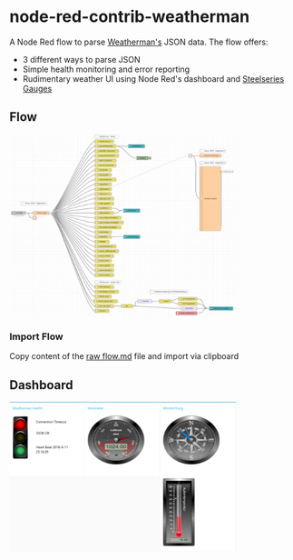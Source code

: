 # node-red-contrib-weatherman

A Node Red flow to parse [Weatherman's](https://www.stall.biz/project/weatherman-die-perfekte-wetterstation-fuer-die-hausautomation) JSON data. The flow offers:

 - 3 different ways to parse JSON
 - Simple health monitoring and error reporting
 - Rudimentary weather UI using Node Red's dashboard and [Steelseries Gauges](https://github.com/HanSolo/SteelSeries-Canvas) 

## Flow

<img src="https://raw.githubusercontent.com/Sineos/node-red-contrib-weatherman/master/src_readme/flow.png" width="400"/>

### Import Flow
Copy content of the [raw flow.md](https://raw.githubusercontent.com/Sineos/node-red-contrib-weatherman/master/flow.md) file and import via clipboard

## Dashboard

<img src="https://raw.githubusercontent.com/Sineos/node-red-contrib-weatherman/master/src_readme/dash.png" width="400"/>
